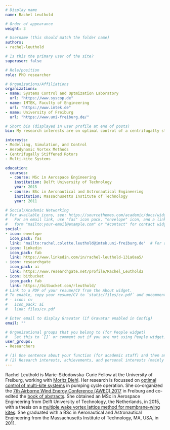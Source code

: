 ```yaml
---
# Display name
name: Rachel Leuthold

# Order of appearance
weight: 3

# Username (this should match the folder name)
authors:
- rachel-leuthold

# Is this the primary user of the site?
superuser: false

# Role/position
role: PhD researcher

# Organizations/Affiliations
organizations:
- name: Systems Control and Optmization Laboratory
  url: "https://www.syscop.de"
- name: IMTEK, Faculty of Engineering
  url: "https://www.imtek.de"
- name: University of Freiburg
  url: "https://www.uni-freiburg.de/"

# Short bio (displayed in user profile at end of posts)
bio: My research interests are on optimal control of a centrifugally stiffened rotor in pumping cycle operation.

interests:
- Modelling, Simulation, and Control
- Aerodynamic Vortex Methods
- Centrifugally Stiffened Rotors
- Multi-kite Systems

education:
  courses:
  - course: MSc in Aerospace Engineering
    institution: Delft University of Technology
    year: 2015
  - course: BSc in Aeronautical and Astronautical Engineering
    institution: Massachusetts Institute of Technology
    year: 2011

# Social/Academic Networking
# For available icons, see: https://sourcethemes.com/academic/docs/widgets/#icons
#   For an email link, use "fas" icon pack, "envelope" icon, and a link in the
#   form "mailto:your-email@example.com" or "#contact" for contact widget.
social:
- icon: envelope
  icon_pack: fas
  link: 'mailto:rachel.colette.leuthold@imtek.uni-freiburg.de'  # For a direct email link, use "mailto:test@example.org".
- icon: linkedin
  icon_pack: fab
  link: https://www.linkedin.com/in/rachel-leuthold-131a0aa5/
- icon: researchgate
  icon_pack: ai
  link: https://www.researchgate.net/profile/Rachel_Leuthold2
- icon: bitbucket
  icon_pack: fab
  link: https://bitbucket.com/rleuthold/
# Link to a PDF of your resume/CV from the About widget.
# To enable, copy your resume/CV to `static/files/cv.pdf` and uncomment the lines below.  
# - icon: cv
#   icon_pack: ai
#   link: files/cv.pdf

# Enter email to display Gravatar (if Gravatar enabled in Config)
email: ""

# Organizational groups that you belong to (for People widget)
#   Set this to `[]` or comment out if you are not using People widget.  
user_groups:
- Researchers

# (1) One sentence about your function (for academic staff) and then another sentence about your role(s) within the training network
# (2) Research interests, achievements, and personal interests (mainly for researchers)
---
```


Rachel Leuthold is Marie-Skłodowska-Curie Fellow at the University of Freiburg, working with [Moritz Diehl](/authors/moritz-diehl/). Her research is focussed on [optimal control of multi-kite systems](/project/esr03/) in pumping cycle operation. She co-organized the [7th Airborne Wind Energy Conference (AWEC) 2017](http://www.awec2017.com/) in Freiburg and co-edited the [book of abstracts](https://doi.org/10.6094/UNIFR/12994). She obtained an MSc in Aerospace Engineering from Delft University of Technology, the Netherlands, in 2015, with a thesis on a [multiple wake vortex lattice method for membrane-wing kites](http://resolver.tudelft.nl/uuid:4c2f34c2-d465-491a-aa64-d991978fedf4). She graduated with a BSc in Aeronautical and Astronautical Engineering from the Massachusetts Institute of Technology, MA, USA, in 2011.

